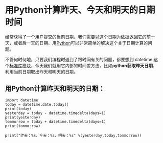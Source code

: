 # 用Python计算昨天、今天和明天的日期时间

​	经常获得了一个用户提交的当前日期，我们需要以这个日期为依据返回它的前一天，或者后一天的日期。用[Python](http://www.iplaypy.com/)可以非常简单的解决这个关于日期计算的问题。

不管何时何地，只要我们编程时遇到了跟时间有关的问题，都要想到 datetime 这个[标准库模块](http://www.iplaypy.com/module/)，今天我们就用它内部的时间差方法，比如**python获取昨天日期**，利用当前日期取出昨天和明天的日期。

## 用Python计算昨天和明天的日期：
```
import datetime
today = datetime.date.today()
print(today)
yesterday = today - datetime.timedelta(days=1)
print(yesterday)
tommorrow = today + datetime.timedelta(days=1)
print(tommorrow)

print("昨天：%s，今天：%s，明天：%s" %(yesterday,today,tommorrow))
```

